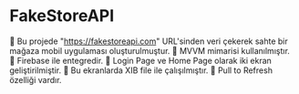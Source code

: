 # FakeStoreAPI

 Bu projede "https://fakestoreapi.com" URL'sinden veri çekerek sahte bir mağaza mobil uygulaması oluşturulmuştur.
 MVVM mimarisi kullanılmıştır.
 Firebase ile entegredir.
 Login Page ve Home Page olarak iki ekran geliştirilmiştir.
 Bu ekranlarda XIB file ile çalışılmıştır.
 Pull to Refresh özelliği vardır.

